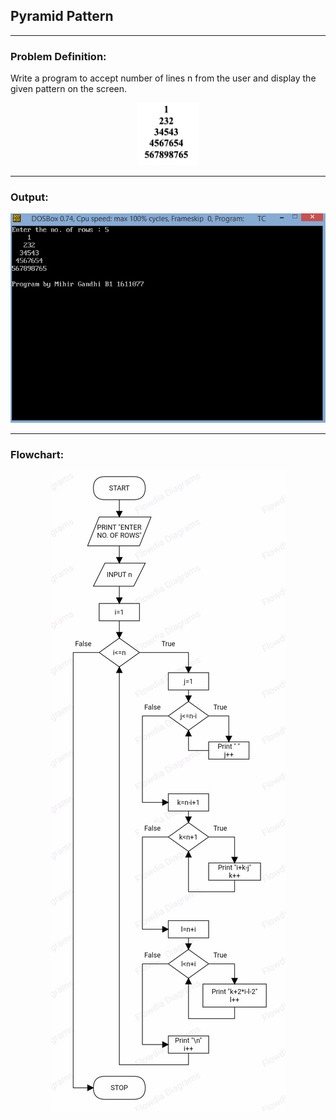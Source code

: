 ## Pyramid Pattern

-----------------------------------------
### Problem Definition:
Write a program to accept number of lines n from the user and display the given pattern on the screen.
<p align="center">
    <img height=100px src="./pyramid.png">
</p>

------------------------------------------
### Output:
<p align="center">
    <img src="./output.png">
</p>

------------------------------------------
### Flowchart:

<p align="center">
 <img src="./flowchart.jpg" alt="Flowchart">
</p>
